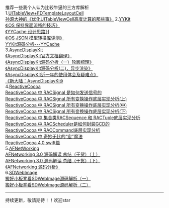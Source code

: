 推荐一些我个人认为比较牛逼的三方库解析<br>
1.[UITableView+FDTemplateLayoutCell](https://github.com/forkingdog/UITableView-FDTemplateLayoutCell)<br>
[孙源大神的《优化UITableViewCell高度计算的那些事》](http://blog.sunnyxx.com/2015/05/17/cell-height-calculation/ )
2.[YYKit](https://github.com/ibireme/YYKit)<br>
[ 《iOS 保持界面流畅的技巧》](https://blog.ibireme.com/2015/11/12/smooth_user_interfaces_for_ios/#more-41893)<br>
[《YYCache 设计思路》](https://blog.ibireme.com/2015/10/26/yycache/)]<br>
[《iOS JSON 模型转换库评测》](https://github.com/lzyy/flutter-demo-topmovies)<br>
[YYKit源码分析---YYCache](http://www.cocoachina.com/ios/20160810/17335.html)<br>
3.[AsyncDisplayKit](https://github.com/facebookarchive/AsyncDisplayKit)<br>
[《AsyncDisplayKit官方文档翻译》](https://awhisper.github.io/2016/05/04/AsyncDisplayKit%E5%AE%98%E6%96%B9%E6%96%87%E6%A1%A3%E7%BF%BB%E8%AF%91/)<br>
[《AsyncDisplayKit源码分析（一）轮廓梳理》](https://awhisper.github.io/2016/05/06/AsyncDisplayKit源码分析/)<br>
[《AsyncDisplayKit源码分析(二)，异步渲染》](https://awhisper.github.io/2016/12/16/AysncDisplayKit分析-二/)<br>
[《AsyncDisplayKit近一年的使用体会及疑难点》](https://juejin.im/post/5987cc536fb9a03c4b374bec)<br>
[《新大陆：AsyncDisplayKit》](https://juejin.im/entry/5922b0ef8d6d810058e760c4)<br>
4.[ReactiveCocoa](https://github.com/ReactiveCocoa/ReactiveCocoa)<br>
[ReactiveCocoa 中 RACSignal 是如何发送信号的](https://www.jianshu.com/p/d7d951a99db8)<br>
[ReactiveCocoa 中 RACSignal 所有变换操作底层实现分析(上)](https://www.jianshu.com/p/9c4459ae71c5)<br>
[ReactiveCocoa 中 RACSignal 所有变换操作底层实现分析(中)](https://www.jianshu.com/p/707ece08257e)<br>
[ReactiveCocoa 中 RACSignal 所有变换操作底层实现分析(下)](https://www.jianshu.com/p/d507e534dda0)<br>
[ReactiveCocoa 中 集合类RACSequence 和 RACTuple底层实现分析](https://www.jianshu.com/p/5c2119b3f2eb)<br>
[ReactiveCocoa 中 RACScheduler是如何封装GCD的](https://www.jianshu.com/p/980ffdf3ed8c)<br>
[ReactiveCocoa 中 RACCommand底层实现分析](https://www.jianshu.com/p/50938a5ace87)<br>
[ReactiveCocoa 中 奇妙无比的“宏”魔法](https://www.jianshu.com/p/4c5613e256c8)<br>
[ReactiveCocoa 4.0 swift篇](https://www.jianshu.com/nb/1825095)<br>
5.[AFNetWorking](https://github.com/AFNetworking/AFNetworking)<br>
[AFNetworking 3.0 源码解读 总结（干货）（上）](https://www.jianshu.com/p/cadf3853ba3a)<br>
[AFNetworking 3.0 源码解读 总结（干货）（下）](https://www.jianshu.com/p/0ce4163bd872)<br>
[《AFNetworking 源码分析》](https://xiaozhuanlan.com/topic/7510469283)<br>
6.[SDWebImage](https://github.com/SDWebImage/SDWebImage)<br>
[搬好小板凳看SDWebImage源码解析（一）](https://www.jianshu.com/p/f166c896a642)<br>
[搬好小板凳看SDWebImage源码解析（二）](https://www.jianshu.com/p/e5e6ef6a6093)<br>

--------------------- 
持续更新，敬请期待！！欢迎star<br>



